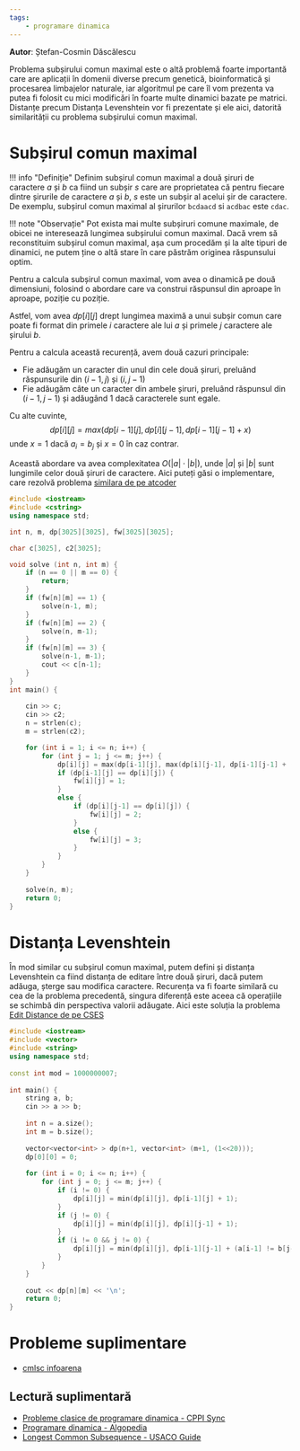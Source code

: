 ```yaml
---
tags:
    - programare dinamica
---
```


**Autor**: Ștefan-Cosmin Dăscălescu

Problema subșirului comun maximal este o altă problemă foarte importantă care are aplicații în domenii diverse precum genetică, bioinformatică și procesarea limbajelor naturale, iar algoritmul pe care îl vom prezenta va putea fi folosit cu mici modificări în foarte multe dinamici bazate pe matrici. Distanțe precum Distanța Levenshtein vor fi prezentate și ele aici, datorită similarității cu problema subșirului comun maximal. 

# Subșirul comun maximal

!!! info "Definiție" 
    Definim subșirul comun maximal a două șiruri de caractere $a$ și $b$ ca fiind un subșir $s$ care are proprietatea că pentru fiecare dintre șirurile de caractere $a$ și $b$, $s$ este un subșir al acelui șir de caractere. De exemplu, subșirul comun maximal al șirurilor `bcdaacd` si `acdbac` este `cdac`. 

!!! note "Observație"
    Pot exista mai multe subșiruri comune maximale, de obicei ne interesează lungimea subșirului comun maximal. Dacă vrem să reconstituim subșirul comun maximal, așa cum procedăm și la alte tipuri de dinamici, ne putem ține o altă stare în care păstrăm originea răspunsului optim. 

Pentru a calcula subșirul comun maximal, vom avea o dinamică pe două dimensiuni, folosind o abordare care va construi răspunsul din aproape în aproape, poziție cu poziție. 

Astfel, vom avea $dp[i][j]$ drept lungimea maximă a unui subșir comun care poate fi format din primele $i$ caractere ale lui $a$ și primele $j$ caractere ale șirului $b$. 

Pentru a calcula această recurență, avem două cazuri principale:

* Fie adăugăm un caracter din unul din cele două șiruri, preluând răspunsurile din $(i-1, j)$ și $(i, j-1)$
* Fie adăugăm câte un caracter din ambele șiruri, preluând răspunsul din $(i-1, j-1)$ și adăugând $1$ dacă caracterele sunt egale.

Cu alte cuvinte, $$dp[i][j] = max(dp[i-1][j], dp[i][j-1], dp[i-1][j-1] + x)$$ unde $x = 1$ dacă $a_i = b_j$ și $x = 0$ în caz contrar. 

Această abordare va avea complexitatea $O(|a| \cdot |b|)$, unde $|a|$ și $|b|$ sunt lungimile celor două șiruri de caractere. Aici puteți găsi o implementare, care rezolvă problema [similara de pe atcoder](https://atcoder.jp/contests/dp/tasks/dp_f)

```cpp
#include <iostream>
#include <cstring>
using namespace std;

int n, m, dp[3025][3025], fw[3025][3025];

char c[3025], c2[3025];

void solve (int n, int m) {
    if (n == 0 || m == 0) {
        return;
    }
    if (fw[n][m] == 1) {
        solve(n-1, m);
    }
    if (fw[n][m] == 2) {
        solve(n, m-1);
    }
    if (fw[n][m] == 3) {
        solve(n-1, m-1);
        cout << c[n-1];
    }
}
int main() {
	
    cin >> c;
    cin >> c2;
    n = strlen(c);
    m = strlen(c2);

    for (int i = 1; i <= n; i++) {
        for (int j = 1; j <= m; j++) {
            dp[i][j] = max(dp[i-1][j], max(dp[i][j-1], dp[i-1][j-1] + (c[i-1] == c2[j-1])));
            if (dp[i-1][j] == dp[i][j]) {
                fw[i][j] = 1;
            }
            else {
                if (dp[i][j-1] == dp[i][j]) {
                    fw[i][j] = 2;
                }
                else {
                    fw[i][j] = 3;
                }
            }
        }
    }
    
    solve(n, m);
    return 0;
}
```

# Distanța Levenshtein

În mod similar cu subșirul comun maximal, putem defini și distanța Levenshtein ca fiind distanța de editare între două șiruri, dacă putem adăuga, șterge sau modifica caractere. Recurența va fi foarte similară cu cea de la problema precedentă, singura diferență este aceea că operațiile se schimbă din perspectiva valorii adăugate. Aici este soluția la problema [Edit Distance de pe CSES](https://cses.fi/problemset/task/1639/) 

```cpp
#include <iostream>
#include <vector>
#include <string>
using namespace std;
 
const int mod = 1000000007;
 
int main() {
    string a, b;
    cin >> a >> b;
    
    int n = a.size();
    int m = b.size();
    
    vector<vector<int> > dp(n+1, vector<int> (m+1, (1<<20)));
    dp[0][0] = 0;
    
    for (int i = 0; i <= n; i++) {
        for (int j = 0; j <= m; j++) {
            if (i != 0) {
                dp[i][j] = min(dp[i][j], dp[i-1][j] + 1);
            }
            if (j != 0) {
                dp[i][j] = min(dp[i][j], dp[i][j-1] + 1);
            }
            if (i != 0 && j != 0) {
                dp[i][j] = min(dp[i][j], dp[i-1][j-1] + (a[i-1] != b[j-1]));
            }
        }
    }
    
    cout << dp[n][m] << '\n';
    return 0;
}
```

# Probleme suplimentare

* [cmlsc infoarena](https://www.infoarena.ro/problema/cmlsc)


## Lectură suplimentară 

* [Probleme clasice de programare dinamica - CPPI Sync](https://cppi.sync.ro/materia/probleme_clasice_0.html)
* [Programare dinamica - Algopedia](https://www.algopedia.ro/wiki/index.php/Clasa_a_IX-a_lec%C8%9Bia_24_-_09_mai_2020#Sub%C8%99ir_comun_maximal_(Cel_mai_lung_sub%C8%99ir_comun))
* [Longest Common Subsequence - USACO Guide](https://usaco.guide/gold/paths-grids#solution---longest-common-subsequence)